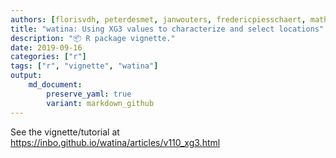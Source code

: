 ```yaml
---
authors: [florisvdh, peterdesmet, janwouters, fredericpiesschaert, mathiaswackenier]
title: "watina: Using XG3 values to characterize and select locations"
description: "📦 R package vignette."
date: 2019-09-16
categories: ["r"]
tags: ["r", "vignette", "watina"]
output: 
    md_document:
        preserve_yaml: true
        variant: markdown_github
---
```


See the vignette/tutorial at <https://inbo.github.io/watina/articles/v110_xg3.html>
